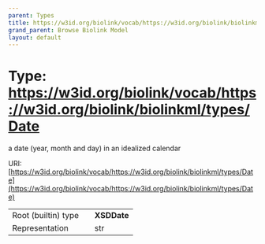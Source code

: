 ```yaml
---
parent: Types
title: https://w3id.org/biolink/vocab/https://w3id.org/biolink/biolinkml/types/Date
grand_parent: Browse Biolink Model
layout: default
---
```


# Type: https://w3id.org/biolink/vocab/https://w3id.org/biolink/biolinkml/types/Date


a date (year, month and day) in an idealized calendar

URI: [https://w3id.org/biolink/vocab/https://w3id.org/biolink/biolinkml/types/Date](https://w3id.org/biolink/vocab/https://w3id.org/biolink/biolinkml/types/Date)

|  |  |  |
| --- | --- | --- |
| Root (builtin) type | | **XSDDate** |
| Representation | | str |
